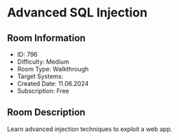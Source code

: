﻿# Advanced SQL Injection

## Room Information
- ID: 796
- Difficulty: Medium
- Room Type: Walkthrough
- Target Systems: 
- Created Date: 11.06.2024
- Subscription: Free

## Room Description
Learn advanced injection techniques to exploit a web app.
